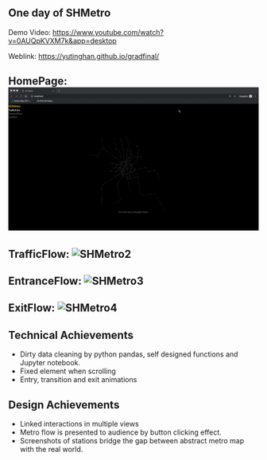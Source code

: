 One day of SHMetro
---

Demo Video: https://www.youtube.com/watch?v=0AUQpKVXM7k&app=desktop

Weblink: https://yutinghan.github.io/gradfinal/

HomePage:
![SHMetro1](/gif/SHMetro1.gif)
------

TrafficFlow: 
![SHMetro2](/gif/SHMetro2.gif)
------

EntranceFlow: 
![SHMetro3](/gif/SHMetro3.gif)
------

ExitFlow:
![SHMetro4](/gif/SHMetro4.gif)
------


Technical Achievements
------
- Dirty data cleaning by python pandas, self designed functions and Jupyter notebook.
- Fixed element when scrolling
- Entry, transition and exit animations


Design Achievements
------
- Linked interactions in multiple views 
- Metro flow is presented to audience by button clicking effect.
- Screenshots of stations bridge the gap between abstract metro map with the real world.

